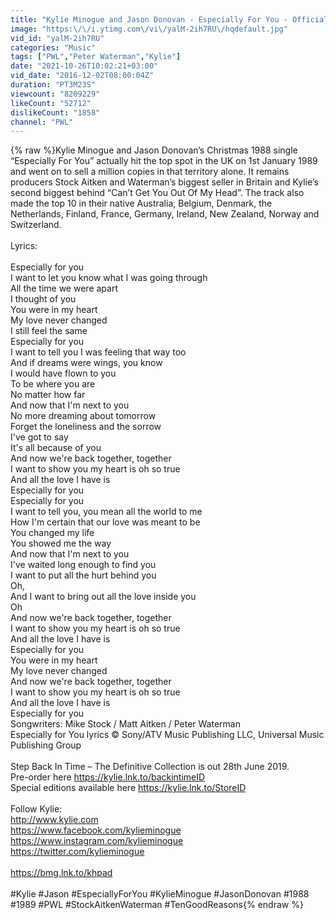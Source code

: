 ```yaml
---
title: "Kylie Minogue and Jason Donovan - Especially For You - Official Video"
image: "https:\/\/i.ytimg.com\/vi\/yalM-2ih7RU\/hqdefault.jpg"
vid_id: "yalM-2ih7RU"
categories: "Music"
tags: ["PWL","Peter Waterman","Kylie"]
date: "2021-10-26T10:02:21+03:00"
vid_date: "2016-12-02T08:00:04Z"
duration: "PT3M23S"
viewcount: "8209229"
likeCount: "52712"
dislikeCount: "1858"
channel: "PWL"
---
```

{% raw %}Kylie Minogue and Jason Donovan’s Christmas 1988 single “Especially For You” actually hit the top spot in the UK on 1st January 1989 and went on to sell a million copies in that territory alone. It remains producers Stock Aitken and Waterman’s biggest seller in Britain and Kylie’s second biggest behind “Can’t Get You Out Of My Head”. The track also made the top 10 in their native Australia, Belgium, Denmark, the Netherlands, Finland, France, Germany, Ireland, New Zealand, Norway and Switzerland. <br /><br />Lyrics:<br /><br />Especially for you<br />I want to let you know what I was going through<br />All the time we were apart<br />I thought of you<br />You were in my heart<br />My love never changed<br />I still feel the same<br />Especially for you<br />I want to tell you I was feeling that way too<br />And if dreams were wings, you know<br />I would have flown to you<br />To be where you are<br />No matter how far<br />And now that I'm next to you<br />No more dreaming about tomorrow<br />Forget the loneliness and the sorrow<br />I've got to say<br />It's all because of you<br />And now we're back together, together<br />I want to show you my heart is oh so true<br />And all the love I have is<br />Especially for you<br />Especially for you<br />I want to tell you, you mean all the world to me<br />How I'm certain that our love was meant to be<br />You changed my life<br />You showed me the way<br />And now that I'm next to you<br />I've waited long enough to find you<br />I want to put all the hurt behind you<br />Oh,<br />And I want to bring out all the love inside you<br />Oh<br />And now we're back together, together<br />I want to show you my heart is oh so true<br />And all the love I have is<br />Especially for you<br />You were in my heart<br />My love never changed<br />And now we're back together, together<br />I want to show you my heart is oh so true<br />And all the love I have is<br />Especially for you<br />Songwriters: Mike Stock / Matt Aitken / Peter Waterman<br />Especially for You lyrics © Sony/ATV Music Publishing LLC, Universal Music Publishing Group<br /><br />Step Back In Time – The Definitive Collection is out 28th June 2019.<br />Pre-order here <a rel="nofollow" target="blank" href="https://kylie.lnk.to/backintimeID">https://kylie.lnk.to/backintimeID</a><br />Special editions available here <a rel="nofollow" target="blank" href="https://kylie.lnk.to/StoreID">https://kylie.lnk.to/StoreID</a><br /><br />Follow Kylie:<br /><a rel="nofollow" target="blank" href="http://www.kylie.com">http://www.kylie.com</a><br /><a rel="nofollow" target="blank" href="https://www.facebook.com/kylieminogue">https://www.facebook.com/kylieminogue</a><br /><a rel="nofollow" target="blank" href="https://www.instagram.com/kylieminogue">https://www.instagram.com/kylieminogue</a><br /><a rel="nofollow" target="blank" href="https://twitter.com/kylieminogue">https://twitter.com/kylieminogue</a><br /><br /><a rel="nofollow" target="blank" href="https://bmg.lnk.to/khpad">https://bmg.lnk.to/khpad</a><br /><br />#Kylie #Jason #EspeciallyForYou #KylieMinogue #JasonDonovan #1988 #1989 #PWL #StockAitkenWaterman #TenGoodReasons{% endraw %}

